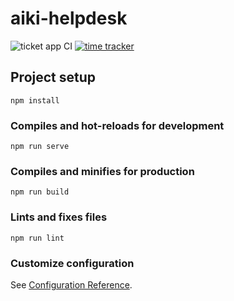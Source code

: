 # aiki-helpdesk
![ticket app CI](https://github.com/AIKICo/Aiki-HelpDesk/workflows/ticket%20app%20CI/badge.svg)
[![time tracker](https://wakatime.com/badge/github/AIKICo/Aiki-HelpDesk.svg)](https://wakatime.com/badge/github/AIKICo/Aiki-HelpDesk)

## Project setup
```
npm install
```

### Compiles and hot-reloads for development
```
npm run serve
```

### Compiles and minifies for production
```
npm run build
```

### Lints and fixes files
```
npm run lint
```

### Customize configuration
See [Configuration Reference](https://cli.vuejs.org/config/).
